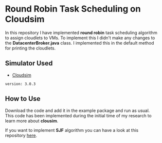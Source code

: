 # Round Robin Task Scheduling on Cloudsim 

In this repository I have implemented **round robin** task scheduling algorithm to assign cloudlets to VMs. To implement this I didn't make any changes to the **DatacenterBroker.java** class. I implemented this in the default method for printing the cloudlets.

## Simulator Used 
* [Cloudsim](https://github.com/Cloudslab/cloudsim)
```
version: 3.0.3 
```
## How to Use 
Download the code and add it in the example package and run as usual. This code has been implemented during the initial time of my research to learn
more about **clousim**. 


If you want to implement **SJF** algorithm you can have a look at this repository [here](https://gist.github.com/Farwa-Rajput/3bb3f69aa985bf4587edfa5612925fed).
